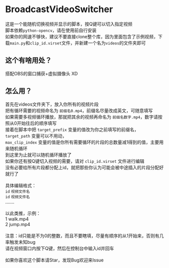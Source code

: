 # BroadcastVideoSwitcher
这是一个能随机切换视频并显示的脚本，按Q键可以切入指定视频\
脚本依赖`python-opencv`，请在使用前自行安装\
如果你的网速不够快，建议不要直接clone整个库，因为里面包含了示例视频，下载`main.py`和`clip_id.virset`文件，并新建一个名为`videos`的文件夹即可
## 这个有啥用处？
搭配OBS的窗口捕获+虚拟摄像头 XD
## 怎么用？
首先在videos文件夹下，放入你所有的视频片段\
把有循环需要的视频命名为 `前缀名0.mp4`，前缀名尽量改成英文，可随意填写\
如果需要多视频循环播放，那就把其余的视频再命名为 `前缀名数字.mp4`，数字请按照从0开始往后的顺序填写\
接着在脚本中把 `target_prefix` 变量的值改为你之前填写的前缀名，\
`target_path` 变量可以不用动，\
`max_clip_index` 变量的值是你所有需要循环的片段的总数量减1得到的值，主要用来随机循环\
到这里为止就可以随机循环播放了\
如果你还有按Q键切入视频的需要，请对 `clip_id.virset` 文件进行编辑\
没有必要给所有片段都分配上id，就把那些你认为可能会被中途插入的片段分配好就行了\
\
具体编辑格式：\
`id` `视频文件名`\
`id` `视频文件名`\
.......\
\
以此类推，示例：\
1 walk.mp4\
2 jump.mp4\
\
注意：id只能是不为0的整数，而且不要瞎填，尽量有顺序的从1开始来，否则有几率触发未知bug\
请在视频窗口内按下Q键，然后在控制台中输入id并回车\
\
如果你喜欢这个脚本请Star，发现Bug欢迎来Issue
